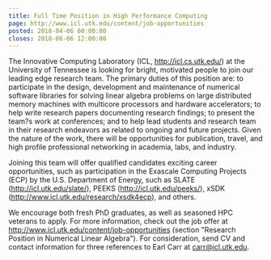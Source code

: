```yaml
---
title: Full Time Position in High Performance Computing
page: http://www.icl.utk.edu/content/job-opportunities
posted: 2018-04-06 00:00:00
closes: 2018-06-06 12:00:00
---
```

The Innovative Computing Laboratory (ICL, <http://icl.cs.utk.edu/>) at the University of Tennessee is looking for bright, motivated people to join our leading edge research team. The primary duties of this position are: to participate in the design, development and maintenance of numerical software libraries for solving linear algebra problems on large distributed memory machines with multicore processors and hardware accelerators; to help write research papers documenting research findings; to present the team?s work at conferences; and to help lead students and research team in their research endeavors as related to ongoing and future projects. Given the nature of the work, there will be opportunities for publication, travel, and high profile professional networking in academia, labs, and industry. 
 
Joining this team will offer qualified candidates exciting career opportunities, such as participation in the Exascale Computing Projects (ECP) by the U.S. Department of Energy, such as SLATE (<http://icl.utk.edu/slate/>), PEEKS (<http://icl.utk.edu/peeks/>), xSDK (<http://www.icl.utk.edu/research/xsdk4ecp>), and others.

We encourage both fresh PhD graduates, as well as seasoned HPC veterans to apply. For more information, check out the job offer at
<http://www.icl.utk.edu/content/job-opportunities>
(section "Research Position in Numerical Linear Algebra"). For consideration, send CV and contact information for three references to Earl Carr at <carr@icl.utk.edu>.
